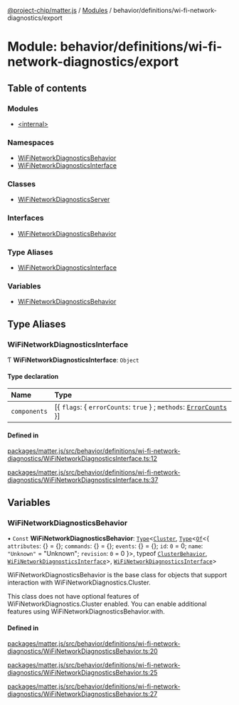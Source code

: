 [@project-chip/matter.js](../README.md) / [Modules](../modules.md) / behavior/definitions/wi-fi-network-diagnostics/export

# Module: behavior/definitions/wi-fi-network-diagnostics/export

## Table of contents

### Modules

- [\<internal\>](behavior_definitions_wi_fi_network_diagnostics_export._internal_.md)

### Namespaces

- [WiFiNetworkDiagnosticsBehavior](behavior_definitions_wi_fi_network_diagnostics_export.WiFiNetworkDiagnosticsBehavior.md)
- [WiFiNetworkDiagnosticsInterface](behavior_definitions_wi_fi_network_diagnostics_export.WiFiNetworkDiagnosticsInterface.md)

### Classes

- [WiFiNetworkDiagnosticsServer](../classes/behavior_definitions_wi_fi_network_diagnostics_export.WiFiNetworkDiagnosticsServer.md)

### Interfaces

- [WiFiNetworkDiagnosticsBehavior](../interfaces/behavior_definitions_wi_fi_network_diagnostics_export.WiFiNetworkDiagnosticsBehavior-1.md)

### Type Aliases

- [WiFiNetworkDiagnosticsInterface](behavior_definitions_wi_fi_network_diagnostics_export.md#wifinetworkdiagnosticsinterface)

### Variables

- [WiFiNetworkDiagnosticsBehavior](behavior_definitions_wi_fi_network_diagnostics_export.md#wifinetworkdiagnosticsbehavior)

## Type Aliases

### WiFiNetworkDiagnosticsInterface

Ƭ **WiFiNetworkDiagnosticsInterface**: `Object`

#### Type declaration

| Name | Type |
| :------ | :------ |
| `components` | [\{ `flags`: \{ `errorCounts`: ``true``  } ; `methods`: [`ErrorCounts`](../interfaces/behavior_definitions_wi_fi_network_diagnostics_export.WiFiNetworkDiagnosticsInterface.ErrorCounts.md)  }] |

#### Defined in

[packages/matter.js/src/behavior/definitions/wi-fi-network-diagnostics/WiFiNetworkDiagnosticsInterface.ts:12](https://github.com/project-chip/matter.js/blob/3adaded6/packages/matter.js/src/behavior/definitions/wi-fi-network-diagnostics/WiFiNetworkDiagnosticsInterface.ts#L12)

[packages/matter.js/src/behavior/definitions/wi-fi-network-diagnostics/WiFiNetworkDiagnosticsInterface.ts:37](https://github.com/project-chip/matter.js/blob/3adaded6/packages/matter.js/src/behavior/definitions/wi-fi-network-diagnostics/WiFiNetworkDiagnosticsInterface.ts#L37)

## Variables

### WiFiNetworkDiagnosticsBehavior

• `Const` **WiFiNetworkDiagnosticsBehavior**: [`Type`](../interfaces/behavior_cluster_export.ClusterBehavior.Type.md)\<[`Cluster`](../interfaces/cluster_export.WiFiNetworkDiagnostics.Cluster.md), [`Type`](../interfaces/behavior_cluster_export.ClusterBehavior.Type.md)\<[`Of`](../interfaces/cluster_export.ClusterType.Of.md)\<\{ `attributes`: {} = \{}; `commands`: {} = \{}; `events`: {} = \{}; `id`: ``0`` = 0; `name`: ``"Unknown"`` = "Unknown"; `revision`: ``0`` = 0 }\>, typeof [`ClusterBehavior`](behavior_cluster_export.ClusterBehavior.md), [`WiFiNetworkDiagnosticsInterface`](behavior_definitions_wi_fi_network_diagnostics_export.md#wifinetworkdiagnosticsinterface)\>, [`WiFiNetworkDiagnosticsInterface`](behavior_definitions_wi_fi_network_diagnostics_export.md#wifinetworkdiagnosticsinterface)\>

WiFiNetworkDiagnosticsBehavior is the base class for objects that support interaction with WiFiNetworkDiagnostics.Cluster.

This class does not have optional features of WiFiNetworkDiagnostics.Cluster enabled. You can enable additional
features using WiFiNetworkDiagnosticsBehavior.with.

#### Defined in

[packages/matter.js/src/behavior/definitions/wi-fi-network-diagnostics/WiFiNetworkDiagnosticsBehavior.ts:20](https://github.com/project-chip/matter.js/blob/3adaded6/packages/matter.js/src/behavior/definitions/wi-fi-network-diagnostics/WiFiNetworkDiagnosticsBehavior.ts#L20)

[packages/matter.js/src/behavior/definitions/wi-fi-network-diagnostics/WiFiNetworkDiagnosticsBehavior.ts:25](https://github.com/project-chip/matter.js/blob/3adaded6/packages/matter.js/src/behavior/definitions/wi-fi-network-diagnostics/WiFiNetworkDiagnosticsBehavior.ts#L25)

[packages/matter.js/src/behavior/definitions/wi-fi-network-diagnostics/WiFiNetworkDiagnosticsBehavior.ts:27](https://github.com/project-chip/matter.js/blob/3adaded6/packages/matter.js/src/behavior/definitions/wi-fi-network-diagnostics/WiFiNetworkDiagnosticsBehavior.ts#L27)
